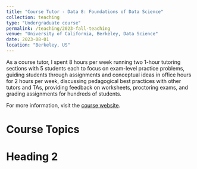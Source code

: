 ```yaml
---
title: "Course Tutor - Data 8: Foundations of Data Science"
collection: teaching
type: "Undergraduate course"
permalink: /teaching/2023-fall-teaching
venue: "University of California, Berkeley, Data Science"
date: 2023-08-01
location: "Berkeley, US"
---
```


As a course tutor, I spent 8 hours per week running two 1-hour tutoring sections with 5 students each to focus on exam-level practice problems, guiding students through assignments and conceptual ideas in office hours for 2 hours per week, discussing pedagogical best practices with other tutors and TAs, providing feedback on worksheets, proctoring exams, and grading assignments for hundreds of students.

For more information, visit the [course website](https://www.data8.org/fa23/).

Course Topics
======

Heading 2
======